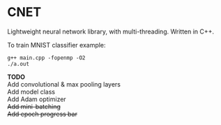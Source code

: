 # CNET
Lightweight neural network library, with multi-threading. Written in C++.

To train MNIST classifier example:
```
g++ main.cpp -fopenmp -O2
./a.out
```

**TODO**   
Add convolutional & max pooling layers    
Add model class  
Add Adam optimizer  
~~Add mini-batching~~  
~~Add epoch progress bar~~   
